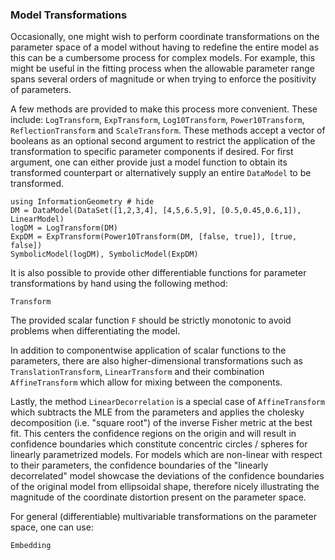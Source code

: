 

### Model Transformations

Occasionally, one might wish to perform coordinate transformations on the parameter space of a model without having to redefine the entire model as this can be a cumbersome process for complex models. For example, this might be useful in the fitting process when the allowable parameter range spans several orders of magnitude or when trying to enforce the positivity of parameters.

A few methods are provided to make this process more convenient. These include: `LogTransform`, `ExpTransform`, `Log10Transform`, `Power10Transform`, `ReflectionTransform` and `ScaleTransform`.
These methods accept a vector of booleans as an optional second argument to restrict the application of the transformation to specific parameter components if desired.
For first argument, one can either provide just a model function to obtain its transformed counterpart or alternatively supply an entire `DataModel` to be transformed.

```@example 5
using InformationGeometry # hide
DM = DataModel(DataSet([1,2,3,4], [4,5,6.5,9], [0.5,0.45,0.6,1]), LinearModel)
logDM = LogTransform(DM)
ExpDM = ExpTransform(Power10Transform(DM, [false, true]), [true, false])
SymbolicModel(logDM), SymbolicModel(ExpDM)
```

It is also possible to provide other differentiable functions for parameter transformations by hand using the following method:
```@docs
Transform
```
The provided scalar function `F` should be strictly monotonic to avoid problems when differentiating the model.

In addition to componentwise application of scalar functions to the parameters, there are also higher-dimensional transformations such as `TranslationTransform`, `LinearTransform` and their combination `AffineTransform` which allow for mixing between the components.

Lastly, the method `LinearDecorrelation` is a special case of `AffineTransform` which subtracts the MLE from the parameters and applies the cholesky decomposition (i.e. "square root") of the inverse Fisher metric at the best fit. This centers the confidence regions on the origin and will result in confidence boundaries which constitute concentric circles / spheres for linearly parametrized models. For models which are non-linear with respect to their parameters, the confidence boundaries of the "linearly decorrelated" model showcase the deviations of the confidence boundaries of the original model from ellipsoidal shape, therefore nicely illustrating the magnitude of the coordinate distortion present on the parameter space.

For general (differentiable) multivariable transformations on the parameter space, one can use:
```@docs
Embedding
```
